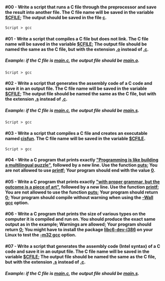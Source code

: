 #### #00 - Write a script that runs a C file through the preprocessor and save the result into another file. The C file name will be saved in the variable [$CFILE](); The output should be saved in the file [c]().
`Script > gcc`

#### #01 - Write a script that compiles a C file but does not link. The C file name will be saved in the variable [$CFILE](); The output file should be named the same as the C file, but with the extension [.o]() instead of [.c]().
##### Example: if the C file is [main.c](), the output file should be [main.o]().
`Script > gcc`

#### #02 - Write a script that generates the assembly code of a C code and save it in an output file. The C file name will be saved in the variable [$CFILE](); The output file should be named the same as the C file, but with the extension [.s]() instead of [.c]().
##### Example: if the C file is [main.c](), the output file should be [main.s]().
`Script > gcc`

#### #03 - Write a script that compiles a C file and creates an executable named [cisfun](). The C file name will be saved in the variable [$CFILE]().
`Script > gcc`

#### #04 - Write a C program that prints exactly ["Programming is like building a multilingual puzzle"](), followed by a new line. Use the function [puts](); You are not allowed to use [printf](); Your program should end with the value [0]().

#### #05 - Write a C program that prints exactly ["with proper grammar, but the outcome is a piece of art"](), followed by a new line. Use the function [printf](); You are not allowed to use the function [puts](); Your program should return [0](); Your program should compile without warning when using the [-Wall gcc]() option. 

#### #06 - Write a C program that prints the size of various types on the computer it is compiled and run on. You should produce the exact same output as in the example; Warnings are allowed; Your program should return [0](); You might have to install the package [libc6-dev-i386]() on your Linux to test the [-m32 gcc]() option.

#### #07 - Write a script that generates the assembly code (Intel syntax) of a C code and save it in an output file. The C file name will be saved in the variable [$CFILE](); The output file should be named the same as the C file, but with the extension [.s]() instead of [.c]().
##### Example: if the C file is [main.c](), the output file should be [main.s]().
